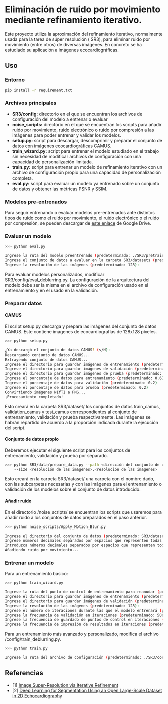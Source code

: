 # Eliminación de ruido por movimiento mediante refinamiento iterativo.

Este proyecto utiliza la aproximación del refinamiento iterativo, normalmente usada para la tarea de súper resolución (
SR3), para eliminar ruido por movimiento (entre otros) de diversas imágenes. En concreto se ha estudiado su aplicación a
imágenes ecocardiográficas.

## Uso

### Entorno

```bash
pip install -r requirement.txt
```

### Archivos principales

- **SR3/config:** directorio en el que se encuentran los archivos de configuración del modelo a entrenar o evaluar
- **noise_scripts:** directorio en el que se encuentran los scripts para añadir ruido por movimiento, ruido electrónico
  o ruido por compresión a las imágenes para poder entrenar y validar los modelos.
- **setup.py:** script para descargar, descomprimir y preparar el conjunto de datos con imágenes ecocardiográficas
  CAMUS.
- **train_wizard.py:** script para entrenar el modelo estudiado en el trabajo sin necesidad de modificar archivos de
  configuración con una capacidad de personalización limitada.
- **train.py:** script para entrenar un modelo de refinamiento iterativo con un archivo de configuración propio para una
  capacidad de personalización completa.
- **eval.py:** script para evaluar un modelo ya entrenado sobre un conjunto de datos y obtener las métricas PSNR y SSIM.

### Modelos pre-entrenados

Para seguir entrenando o evaluar modelos pre-entrenados ante distintos tipos de ruido como el ruido por movimiento, el
ruido electrónico o el ruido por compresión, se pueden descargar
de [este enlace](https://drive.google.com/file/d/1-o1SUInzfGPrsXc8ud6EIK3RABKnBLLL/view?usp=sharing) de Google Drive.

### Evaluar un modelo

```bash
>>> python eval.py

Ingrese la ruta del modelo preentrenado (predeterminado: ./SR3/pretrained_models/pretrained_motion_blur_camus/I580000_E180): 
Ingrese el conjunto de datos a evaluar en la carpeta SR3/datasets (predeterminado: ./SR3/dataset/test_camus):
Ingrese la resolución de las imágenes (predeterminado: 128):
```

Para evaluar modelos personalizados, modificar SR3/config/eval_deblurring.py. La configuración de la arquitectura del
modelo debe ser la misma en el archivo de configuración usado en el entrenamiento y en el usado en la validación.

### Preparar datos

#### CAMUS

El script setup.py descarga y prepara las imágenes del conjunto de datos CAMUS. Este contiene imágenes de
ecocardiografías de 128x128 píxeles.

```bash
>>> python setup.py

¿Ya descargó el conjunto de datos CAMUS? (s/N):
Descargando conjunto de datos CAMUS...
Extrayendo conjunto de datos CAMUS...
Ingrese el directorio para guardar imágenes de entrenamiento (predeterminado: './SR3/dataset/train_camus'):
Ingrese el directorio para guardar imágenes de validación (predeterminado: './SR3/dataset/validation_camus'):
Ingrese el directorio para guardar imágenes de prueba (predeterminado: './SR3/dataset/test_camus'):
Ingrese el porcentaje de datos para entrenamiento (predeterminado: 0.6)
Ingrese el porcentaje de datos para validación (predeterminado: 0.2)
Ingrese el porcentaje de datos para prueba (predeterminado: 0.2)
Convirtiendo imágenes NIfTI a PNG...
¡Procesamiento completado!

```

Esto creará en la carpeta SR3/dataset/ los conjuntos de datos train_camus, validation_camus y test_camus
correspondientes al conjunto de entrenamiento, validación y prueba respectivamente. Las imágenes se habrán repartido de
acuerdo a la proporción indicada durante la ejecución del script.

#### Conjunto de datos propio

Deberemos ejecutar el siguiente script para los conjuntos de entrenamiento, validación y prueba por separado.

```bash
>>> python SR3/data/prepare_data.py --path <dirección del conjunto de datos> --out SR3/dataset/<nombre del conjunto de datos> 
    --size <resolución de las imagenes>,<resolución de las imagenes>

```

Esto creará en la carpeta SR3/dataset/ una carpeta con el nombre dado, con las subcarpetas necesarias y con las imágenes
para el entrenamiento o validación de los modelos sobre el conjunto de datos introducido.

#### Añadir ruido

En el directorio /noise_scripts/ se encuentran los scripts que usaremos para añadir ruido a los conjuntos de datos
preparados en el paso anterior.

```bash
>>> python noise_scripts/Apply_Motion_Blur.py

Ingrese el directorio del conjunto de datos (predeterminado: SR3/dataset/train_camus):
Ingrese números decimales separados por espacios que representen todas las longitudes posibles: 0.01 0.03 0.05
Introduzca números decimales separados por espacios que representen todos los ángulos posibles: 0 15 30 45 60 75 90
Añadiendo ruido por movimiento...

```

### Entrenar un modelo

Para un entrenamiento básico:

```bash
>>> python train_wizard.py

Ingrese la ruta del punto de control de entrenamiento para reanudar (predeterminado: ninguno): 
Ingrese el directorio para guardar imágenes de entrenamiento (predeterminado: './SR3/dataset/train_camus'):
Ingrese el directorio para guardar imágenes de validación (predeterminado: './SR3/dataset/validation_camus'):
Ingrese la resolución de las imágenes (predeterminado: 128):
Ingrese el número de iteraciones durante las que el modelo entrenará (predeterminado: 600000): 
Ingrese la frecuencia de validación en iteraciones (predeterminado: 5000):
Ingrese la frecuencia de guardado de puntos de control en iteraciones (predeterminado: 10000):
Ingrese la frecuencia de impresión de resultados en iteraciones (predeterminado: 10):

```

Para un entrenamiento más avanzado y personalizado, modifica el archivo /config/train_deblurring.py.

```bash
>>> python train.py

Ingrese la ruta del archivo de configuración (predeterminado: ./SR3/config/train_deblurring.py):
```

## Referencias

- [1] [Image Super-Resolution via Iterative Refinement](https://arxiv.org/abs/2104.07636)
- [2] [Deep Learning for Segmentation Using an Open Large-Scale Dataset in 2D Echocardiography](https://pubmed.ncbi.nlm.nih.gov/30802851/)
